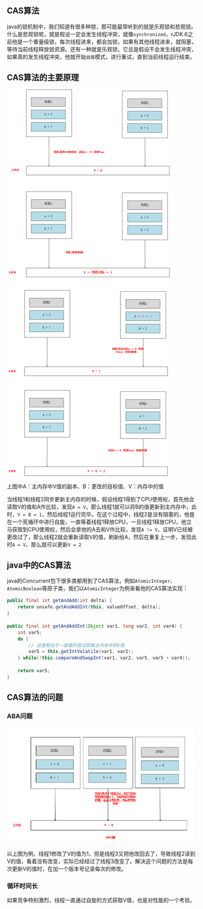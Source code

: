 ## CAS算法

java的锁机制中，我们知道有很多种锁，那可能最常听到的就是乐观锁和悲观锁。什么是悲观锁呢，就是假设一定会发生线程冲突，就像`synchronized`，rJDK.6之前他是一个重量级锁，每次线程进来，都会加锁，如果有其他线程进来，就阻塞，等待当前线程释放锁资源。还有一种就是乐观锁，它总是假设不会发生线程冲突，如果真的发生线程冲突，他就开始`自旋`模式，进行重试，直到当前线程运行结束。



## CAS算法的主要原理

![](img/CAS算法.png)

上图中A：主内存中V值的副本、B：更改的目标值、V：内存中的值

当线程1和线程2同步更新主内存的时候，假设线程1得到了CPU使用权，首先他会读取V的值和A作比较，发现`A = V`，那么线程1就可以将B的值更新到主内存中，此时，`V = B = 1`，然后线程1运行完毕。在这个过程中，线程2是没有阻塞的，他是在一个死循环中进行自旋，一直等着线程1释放CPU，一旦线程1释放CPU，他立马获取到CPU使用权，然后会拿他的A去和V作比较，发现`A != V`，证明V已经被更改过了，那么线程2就会重新读取V的值，刷新给A，然后在重复上一步，发现此时`A = V`，那么就可以更新`V = 2`



## java中的CAS算法

java的Concurrent包下很多类都用到了CAS算法，例如`AtomicInteger`、`AtomicBoolean`等原子类，我们以`AtomicInteger`为例来看他的CAS算法实现：

```java
public final int getAndAdd(int delta) {
    return unsafe.getAndAddInt(this, valueOffset, delta);
}

public final int getAndAddInt(Object var1, long var2, int var4) {
    int var5;
    do {
        // 这里相当于一直循环尝试获取主内存中的V值
        var5 = this.getIntVolatile(var1, var2);
    } while(!this.compareAndSwapInt(var1, var2, var5, var5 + var4));

    return var5;
}
```



## CAS算法的问题

### ABA问题

![](img/CAS_ABA问题.png)

以上图为例，线程1修改了V的值为1，但是线程3又把他改回去了，导致线程2读到V的值，看着没有改变，实际已经经过了线程3改变了。解决这个问题的方法是每次更新V的值时，在加一个版本号记录每次的修改。

### 循环时间长

如果竞争特别激烈，线程一直通过自旋的方式获取V值，也是对性能的一个考验。

